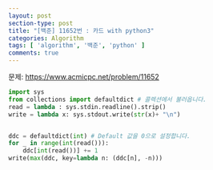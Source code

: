 ```yaml
---
layout: post
section-type: post
title: "[백준] 11652번 : 카드 with python3"
categories: Algorithm
tags: [ 'algorithm', '백준', 'python' ]
comments: true
---
```

문제:
https://www.acmicpc.net/problem/11652  

``` python
import sys
from collections import defaultdict # 콜렉션에서 불러옵니다.
read = lambda : sys.stdin.readline().strip()
write = lambda x: sys.stdout.write(str(x)+ "\n")


ddc = defaultdict(int) # Default 값을 0으로 설정합니다.
for _ in range(int(read())):
    ddc[int(read())] += 1
write(max(ddc, key=lambda n: (ddc[n], -n)))
```
